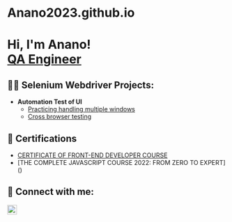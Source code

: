 # Anano2023.github.io
<h1>Hi, I'm Anano! <br/><a href="https://anano2023.github.io/">QA Engineer</a> <a href="https://www.linkedin.com/in/anano-kapanadze-b74669171/"></a></h1>

<h2>👨‍💻 Selenium Webdriver Projects:</h2>

- <b>Automation Test of UI</b>
  - [Practicing handling multiple windows]()
  - [Cross browser testing](https://github.com/Anano2023/Anano2023.git)

<h2>📃 Certifications</h2>

- [CERTIFICATE OF FRONT-END DEVELOPER COURSE]()
- [THE COMPLETE JAVASCRIPT COURSE 2022: FROM ZERO TO EXPERT] ()

<h2> 🤳 Connect with me:</h2>

[<img align="left" alt="AnanoKapanadze | LinkedIn" width="22px" src="https://cdn.jsdelivr.net/npm/simple-icons@v3/icons/linkedin.svg" />][linkedin]

[linkedin]: https://www.linkedin.com/in/anano-kapanadze-b74669171/

<!--
**joshmadakor1/joshmadakor1** is a ✨ _special_ ✨ repository because its `README.md` (this file) appears on your GitHub profile.

Here are some ideas to get you started:

- 🔭 I’m currently working on ...
- 🌱 I’m currently learning ...
- 👯 I’m looking to collaborate on ...
- 🤔 I’m looking for help with ...
- 💬 Ask me about ...
- 📫 How to reach me: ...
- 😄 Pronouns: ...
- ⚡ Fun fact: ...
-->
